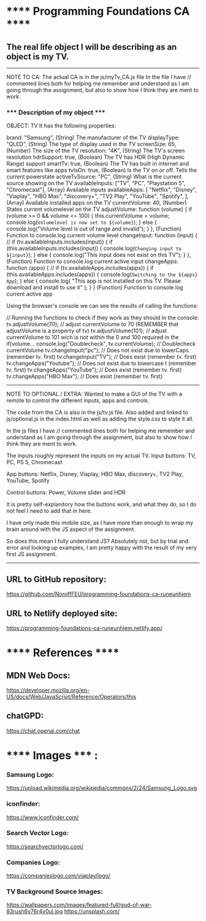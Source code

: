 # **** Programming Foundations CA ****

## The real life object I will be describing as an object is my TV.

---

NOTE TO CA:
The actual CA is in the js/myTv_CA.js file
In the file I have // commented lines both for helping me
remember and understand as I am going through the assignment,
but also to show how I think they are ment to work.

### *** Description of my object ***
OBJECT: TV
It has the following properties:

  brand: "Samsung", (String) The manufacturer of the TV
  displayType: "QLED", (String) The type of display used in the TV
  screenSize: 65, (Number) The size of the TV
  resolution: "4K", (String) The TV's screen resolution
  hdrSupport: true, (Boolean) The TV has HDR (High Dynamic Range) support
  smartTv: true, (Boolean) The TV has built in internet and smart features like apps
  tvIsOn: true, (Boolean) Is the TV on or off. Tells the current powerstate
  activeTvSource: "PC", (String) What is the current source showing on the TV
  availableInputs: ["TV", "PC", "Playstation 5", "Chromecast"], (Array) Available inputs
  availableApps: [
    "Netflix",
    "Disney",
    "Viaplay",
    "HBO Max",
    "discovery+",
    "TV2 Play",
    "YouTube",
    "Spotify",
  ], (Array) Available installed apps on the TV
  currentVolume: 40, (Number) States current volumelevel on the TV
  adjustVolume: function (volume) {
    if (volume >= 0 && volume <= 100) {
      this.currentVolume = volume;        
      console.log(`Volumelevel is now set to ${volume}`);
    } else {
        console.log("Volume level is out of range and invalid");
      }
  }, (Function) Function to console.log current volume level
  changeInput: function (input) {
        // if (tv.availableInputs.includes(input)) {
    if (this.availableInputs.includes(input)) {
      console.log(`Changing input to ${input}`);
    } else {
      console.log("This input does not exist on this TV");
    }
  },  (Function) Function to console.log current active input
  changeApps: function (apps) {
    // if (tv.availableApps.includes(apps)) {
    if (this.availableApps.includes(apps)) {
      console.log(`Switching to the ${apps} App`);
    } else {
      console.log(
        "This app is not installed on this TV. Please download and install to use it"
      );
    }
  } (Function) Function to console.log current active app

Using the browser's console we can see the results of calling the functions:

// Running the functions to check if they work as they should in the console:
tv.adjustVolume(70); // adjust currentVolume to 70 (REMEMBER that adjustVolume is a property of tv)
tv.adjustVolume(101); // adjust currentVolume to 101 wich is not within the 0 and 100 required in the if(volume...
console.log("Doublecheck", tv.currentVolume); // Doublecheck currentVolume
tv.changeInput("pc"); // Does not exist due to lowerCaps (remember tv. first)
tv.changeInput("TV"); // Does exist (remember tv. first)
tv.changeApps("Youtube"); // Does not exist due to lowercase t (remember tv. first)
tv.changeApps("YouTube"); // Does exist (remember tv. first)
tv.changeApps("HBO Max"); // Does exist (remember tv. first)

---

NOTE TO OPTIONAL / EXTRA:
Wanted to make a GUI of the TV with a remote to control
the different inputs, apps and controls.

The code from the CA is also in the js/tv.js file.
Also added and linked to js/optional.js in the index.html
as well as adding the style.css to style it all.

In the js files I have // commented lines both for helping me
remember and understand as I am going through the assignment,
but also to show how I think they are ment to work.

The inputs roughly represent the inputs on my actual TV.
Input buttons:
TV, PC, PS 5, Chromecast

App buttons:
Netflix, Disney, Viaplay, HBO Max, discovery+, TV2 Play, YouTube, Spotify

Control buttons:
Power, Volume slider and HDR

It is pretty self-explanitory how the buttons work, and what they do,
so I do not feel I need to add that in here.

I have only made this mobile size, as I have more than enough
to wrap my brain around with the JS aspect of the assignment.

So does this mean I fully understand JS?
Absolutely not, but by trial and error and looking up examples,
I am pretty happy with the result of my very first JS assignment.

---

## URL to GitHub repository:

https://github.com/NoroffFEU/programming-foundations-ca-runeunhjem

## URL to Netlify deployed site:

https://programming-foundations-ca-runeunhjem.netlify.app/

# **** References ****

## MDN Web Docs:

https://developer.mozilla.org/en-US/docs/Web/JavaScript/Reference/Operators/this

## chatGPD:

https://chat.openai.com/chat

# **** Images *** :

### Samsung Logo:

https://upload.wikimedia.org/wikipedia/commons/2/24/Samsung_Logo.svg

### iconfinder:

https://www.iconfinder.com/

### Search Vector Logo:

https://searchvectorlogo.com/

### Companies Logo:

https://companieslogo.com/viaplay/logo/

### TV Background Source Images:

https://wallpapers.com/images/featured-full/god-of-war-83rush6v76r4v0ul.jpg
https://unsplash.com/
